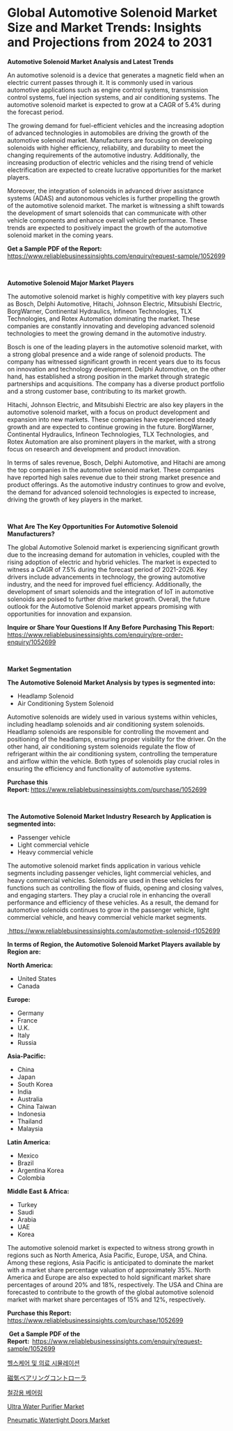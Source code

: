 <p><h1>Global Automotive Solenoid Market Size and Market Trends: Insights and Projections from 2024 to 2031</h1></p><p><strong>Automotive Solenoid Market Analysis and Latest Trends</strong></p>
<p><p>An automotive solenoid is a device that generates a magnetic field when an electric current passes through it. It is commonly used in various automotive applications such as engine control systems, transmission control systems, fuel injection systems, and air conditioning systems. The automotive solenoid market is expected to grow at a CAGR of 5.4% during the forecast period.</p><p>The growing demand for fuel-efficient vehicles and the increasing adoption of advanced technologies in automobiles are driving the growth of the automotive solenoid market. Manufacturers are focusing on developing solenoids with higher efficiency, reliability, and durability to meet the changing requirements of the automotive industry. Additionally, the increasing production of electric vehicles and the rising trend of vehicle electrification are expected to create lucrative opportunities for the market players.</p><p>Moreover, the integration of solenoids in advanced driver assistance systems (ADAS) and autonomous vehicles is further propelling the growth of the automotive solenoid market. The market is witnessing a shift towards the development of smart solenoids that can communicate with other vehicle components and enhance overall vehicle performance. These trends are expected to positively impact the growth of the automotive solenoid market in the coming years.</p></p>
<p><strong>Get a Sample PDF of the Report:&nbsp;</strong> <a href="https://www.reliablebusinessinsights.com/enquiry/request-sample/1052699">https://www.reliablebusinessinsights.com/enquiry/request-sample/1052699</a></p>
<p>&nbsp;</p>
<p><strong>Automotive Solenoid Major Market Players</strong></p>
<p><p>The automotive solenoid market is highly competitive with key players such as Bosch, Delphi Automotive, Hitachi, Johnson Electric, Mitsubishi Electric, BorgWarner, Continental Hydraulics, Infineon Technologies, TLX Technologies, and Rotex Automation dominating the market. These companies are constantly innovating and developing advanced solenoid technologies to meet the growing demand in the automotive industry.</p><p>Bosch is one of the leading players in the automotive solenoid market, with a strong global presence and a wide range of solenoid products. The company has witnessed significant growth in recent years due to its focus on innovation and technology development. Delphi Automotive, on the other hand, has established a strong position in the market through strategic partnerships and acquisitions. The company has a diverse product portfolio and a strong customer base, contributing to its market growth.</p><p>Hitachi, Johnson Electric, and Mitsubishi Electric are also key players in the automotive solenoid market, with a focus on product development and expansion into new markets. These companies have experienced steady growth and are expected to continue growing in the future. BorgWarner, Continental Hydraulics, Infineon Technologies, TLX Technologies, and Rotex Automation are also prominent players in the market, with a strong focus on research and development and product innovation.</p><p>In terms of sales revenue, Bosch, Delphi Automotive, and Hitachi are among the top companies in the automotive solenoid market. These companies have reported high sales revenue due to their strong market presence and product offerings. As the automotive industry continues to grow and evolve, the demand for advanced solenoid technologies is expected to increase, driving the growth of key players in the market.</p></p>
<p>&nbsp;</p>
<p><strong>What Are The Key Opportunities For Automotive Solenoid Manufacturers?</strong></p>
<p><p>The global Automotive Solenoid market is experiencing significant growth due to the increasing demand for automation in vehicles, coupled with the rising adoption of electric and hybrid vehicles. The market is expected to witness a CAGR of 7.5% during the forecast period of 2021-2026. Key drivers include advancements in technology, the growing automotive industry, and the need for improved fuel efficiency. Additionally, the development of smart solenoids and the integration of IoT in automotive solenoids are poised to further drive market growth. Overall, the future outlook for the Automotive Solenoid market appears promising with opportunities for innovation and expansion.</p></p>
<p><strong>Inquire or Share Your Questions If Any Before Purchasing This Report:</strong> <a href="https://www.reliablebusinessinsights.com/enquiry/pre-order-enquiry/1052699">https://www.reliablebusinessinsights.com/enquiry/pre-order-enquiry/1052699</a></p>
<p>&nbsp;</p>
<p><strong>Market Segmentation</strong></p>
<p><strong>The Automotive Solenoid Market Analysis by types is segmented into:</strong></p>
<p><ul><li>Headlamp Solenoid</li><li>Air Conditioning System Solenoid</li></ul></p>
<p><p>Automotive solenoids are widely used in various systems within vehicles, including headlamp solenoids and air conditioning system solenoids. Headlamp solenoids are responsible for controlling the movement and positioning of the headlamps, ensuring proper visibility for the driver. On the other hand, air conditioning system solenoids regulate the flow of refrigerant within the air conditioning system, controlling the temperature and airflow within the vehicle. Both types of solenoids play crucial roles in ensuring the efficiency and functionality of automotive systems.</p></p>
<p><strong>Purchase this Report:&nbsp;</strong><a href="https://www.reliablebusinessinsights.com/purchase/1052699">https://www.reliablebusinessinsights.com/purchase/1052699</a></p>
<p>&nbsp;</p>
<p><strong>The Automotive Solenoid Market Industry Research by Application is segmented into:</strong></p>
<p><ul><li>Passenger vehicle</li><li>Light commercial vehicle</li><li>Heavy commercial vehicle</li></ul></p>
<p><p>The automotive solenoid market finds application in various vehicle segments including passenger vehicles, light commercial vehicles, and heavy commercial vehicles. Solenoids are used in these vehicles for functions such as controlling the flow of fluids, opening and closing valves, and engaging starters. They play a crucial role in enhancing the overall performance and efficiency of these vehicles. As a result, the demand for automotive solenoids continues to grow in the passenger vehicle, light commercial vehicle, and heavy commercial vehicle market segments.</p></p>
<p><a href="https://www.reliablebusinessinsights.com/automotive-solenoid-r1052699">&nbsp;https://www.reliablebusinessinsights.com/automotive-solenoid-r1052699</a></p>
<p><strong>In terms of Region, the Automotive Solenoid Market Players available by Region are:</strong></p>
<p>
    <p> <strong> North America: </strong>
        <ul>
            <li>United States</li>
            <li>Canada</li>
        </ul>
        </p> 
    <p> <strong> Europe: </strong>
        <ul>
            <li>Germany</li>
            <li>France</li>
            <li>U.K.</li>
            <li>Italy</li>
            <li>Russia</li>
        </ul>
        </p> 
    <p> <strong> Asia-Pacific: </strong>
        <ul>
            <li>China</li>
            <li>Japan</li>
            <li>South Korea</li>
            <li>India</li>
            <li>Australia</li>
            <li>China Taiwan</li>
            <li>Indonesia</li>
            <li>Thailand</li>
            <li>Malaysia</li>
        </ul>
        </p> 
    <p> <strong> Latin America: </strong>
        <ul>
            <li>Mexico</li>
            <li>Brazil</li>
            <li>Argentina Korea</li>
            <li>Colombia</li>
        </ul>
        </p> 
    <p> <strong> Middle East & Africa: </strong>
        <ul>
            <li>Turkey</li>
            <li>Saudi</li>
            <li>Arabia</li>
            <li>UAE</li>
            <li>Korea</li>
        </ul>
    </p>
    </p>
<p><p>The automotive solenoid market is expected to witness strong growth in regions such as North America, Asia Pacific, Europe, USA, and China. Among these regions, Asia Pacific is anticipated to dominate the market with a market share percentage valuation of approximately 35%. North America and Europe are also expected to hold significant market share percentages of around 20% and 18%, respectively. The USA and China are forecasted to contribute to the growth of the global automotive solenoid market with market share percentages of 15% and 12%, respectively.</p></p>
<p><strong>Purchase this Report: </strong><a href="https://www.reliablebusinessinsights.com/purchase/1052699">https://www.reliablebusinessinsights.com/purchase/1052699</a></p>
<p>&nbsp;<strong>Get a Sample PDF of the Report:&nbsp;&nbsp;</strong><a href="https://www.reliablebusinessinsights.com/enquiry/request-sample/1052699">https://www.reliablebusinessinsights.com/enquiry/request-sample/1052699</a></p>
<p><strong></strong></p>
<p><p><a href="https://github.com/lzuwsfreyoq70/Market-Research-Report-List-2/blob/main/378017797788.md">헬스케어 및 의료 시뮬레이션</a></p><p><a href="https://github.com/HershelKris/Market-Research-Report-List-1/blob/main/952979691719.md">磁気ベアリングコントローラ</a></p><p><a href="https://github.com/hxzi07639916/Market-Research-Report-List-2/blob/main/179159384548.md">철강용 베어링</a></p><p><a href="https://github.com/rahu1506/Market-Research-Report-List-4/blob/main/ultra-water-purifier-market.md">Ultra Water Purifier Market</a></p><p><a href="https://github.com/yoshih12/Market-Research-Report-List-3/blob/main/pneumatic-watertight-doors-market.md">Pneumatic Watertight Doors Market</a></p></p>